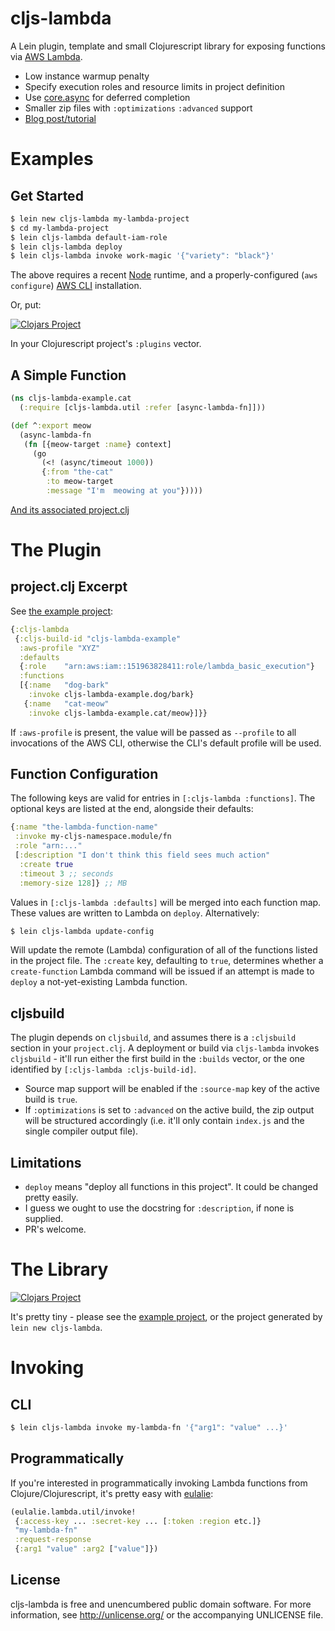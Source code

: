 # cljs-lambda

A Lein plugin, template and small Clojurescript library for exposing functions
via [AWS Lambda](http://aws.amazon.com/documentation/lambda/).

 - Low instance warmup penalty
 - Specify execution roles and resource limits in project definition
 - Use [core.async](https://github.com/clojure/core.async) for deferred completion
 - Smaller zip files with `:optimizations` `:advanced` support
 - [Blog post/tutorial](https://nervous.io/clojure/clojurescript/aws/lambda/node/lein/2015/07/05/lambda/)

# Examples

## Get Started

```sh
$ lein new cljs-lambda my-lambda-project
$ cd my-lambda-project
$ lein cljs-lambda default-iam-role
$ lein cljs-lambda deploy
$ lein cljs-lambda invoke work-magic '{"variety": "black"}'
```

The above requires a recent [Node](https://nodejs.org/) runtime, and a properly-configured (`aws configure`) [AWS CLI](https://github.com/aws/aws-cli) installation.

Or, put:

[![Clojars
Project](http://clojars.org/io.nervous/lein-cljs-lambda/latest-version.svg)](http://clojars.org/io.nervous/lein-cljs-lambda)

In your Clojurescript project's `:plugins` vector.

## A Simple Function

```clojure
(ns cljs-lambda-example.cat
  (:require [cljs-lambda.util :refer [async-lambda-fn]]))

(def ^:export meow
  (async-lambda-fn
   (fn [{meow-target :name} context]
     (go
       (<! (async/timeout 1000))
       {:from "the-cat"
        :to meow-target
        :message "I'm  meowing at you"}))))
```

[And its associated project.clj](https://github.com/nervous-systems/cljs-lambda/blob/master/example/project.clj)

# The Plugin

## project.clj Excerpt
See [the example project](https://github.com/nervous-systems/cljs-lambda/blob/master/example/project.clj):

```clojure
{:cljs-lambda
 {:cljs-build-id "cljs-lambda-example"
  :aws-profile "XYZ"
  :defaults
  {:role    "arn:aws:iam::151963828411:role/lambda_basic_execution"}
  :functions
  [{:name   "dog-bark"
    :invoke cljs-lambda-example.dog/bark}
   {:name   "cat-meow"
    :invoke cljs-lambda-example.cat/meow}]}}
```

If `:aws-profile` is present, the value will be passed as `--profile` to all invocations of the AWS CLI, otherwise the CLI's default profile will be used.

## Function Configuration

The following keys are valid for entries in `[:cljs-lambda :functions]`.  The optional keys are listed at the end, alongside their defaults:

```clojure
{:name "the-lambda-function-name"
 :invoke my-cljs-namespace.module/fn
 :role "arn:..."
 [:description "I don't think this field sees much action"
  :create true
  :timeout 3 ;; seconds
  :memory-size 128]} ;; MB
```

Values in `[:cljs-lambda :defaults]` will be merged into each function map.  These values are written to Lambda on  `deploy`.  Alternatively:

```sh
$ lein cljs-lambda update-config
```

Will update the remote (Lambda) configuration of all of the functions listed in the project file.  The `:create` key, defaulting to `true`, determines whether a `create-function` Lambda command will be issued if an attempt is made to `deploy` a not-yet-existing Lambda function.

## cljsbuild

The plugin depends on `cljsbuild`, and assumes there is a `:cljsbuild` section
in your `project.clj`.  A deployment or build via `cljs-lambda` invokes
`cljsbuild` - it'll run either the first build in the `:builds` vector, or the
one identified by `[:cljs-lambda :cljs-build-id]`.

 - Source map support will be enabled if the `:source-map` key of the active build
is `true`.
 - If `:optimizations` is set to `:advanced` on the active build, the zip output will be structured accordingly (i.e. it'll only contain `index.js` and the single compiler output file).

## Limitations

 - `deploy` means "deploy all functions in this project".  It could be changed pretty easily.
 - I guess we ought to use the docstring for `:description`, if none is supplied.
 - PR's welcome.

# The Library

[![Clojars Project](http://clojars.org/io.nervous/cljs-lambda/latest-version.svg)](http://clojars.org/io.nervous/cljs-lambda)

It's pretty tiny - please see the [example project](https://github.com/nervous-systems/cljs-lambda/tree/master/example/src/cljs_lambda_example), or the project generated by `lein new cljs-lambda`.

# Invoking

## CLI

```sh
$ lein cljs-lambda invoke my-lambda-fn '{"arg1": "value" ...}'
```

## Programmatically

If you're interested in programmatically invoking Lambda functions from Clojure/Clojurescript, it's pretty easy with [eulalie](https://github.com/nervous-systems/eulalie):

```clojure
(eulalie.lambda.util/invoke!
 {:access-key ... :secret-key ... [:token :region etc.]}
 "my-lambda-fn"
 :request-response
 {:arg1 "value" :arg2 ["value"]})
```

## License

cljs-lambda is free and unencumbered public domain software. For more
information, see http://unlicense.org/ or the accompanying UNLICENSE
file.
